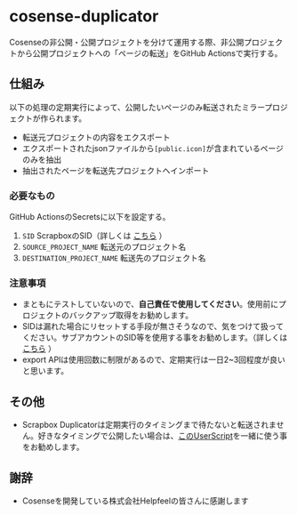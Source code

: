 # cosense-duplicator

Cosenseの非公開・公開プロジェクトを分けて運用する際、非公開プロジェクトから公開プロジェクトへの「ページの転送」をGitHub Actionsで実行する。

## 仕組み

以下の処理の定期実行によって、公開したいページのみ転送されたミラープロジェクトが作られます。

- 転送元プロジェクトの内容をエクスポート
- エクスポートされたjsonファイルから`[public.icon]`が含まれているページのみを抽出
- 抽出されたページを転送先プロジェクトへインポート

### 必要なもの

GitHub ActionsのSecretsに以下を設定する。

1. `SID` ScrapboxのSID（詳しくは
   [こちら](https://scrapbox.io/nishio/Scrapbox%E3%81%AEprivate%E3%83%97%E3%83%AD%E3%82%B8%E3%82%A7%E3%82%AF%E3%83%88%E3%81%AEAPI%E3%82%92%E5%8F%A9%E3%81%8F)
   ）
2. `SOURCE_PROJECT_NAME` 転送元のプロジェクト名
3. `DESTINATION_PROJECT_NAME` 転送先のプロジェクト名

### 注意事項

- まともにテストしていないので、**自己責任で使用してください**。使用前にプロジェクトのバックアップ取得をお勧めします。
- SIDは漏れた場合にリセットする手段が無さそうなので、気をつけて扱ってください。サブアカウントのSID等を使用する事をお勧めします。（詳しくは
  [こちら](https://scrapbox.io/nishio/Scrapbox%E3%81%AEprivate%E3%83%97%E3%83%AD%E3%82%B8%E3%82%A7%E3%82%AF%E3%83%88%E3%81%AEAPI%E3%82%92%E5%8F%A9%E3%81%8F)
  ）
- export APIは使用回数に制限があるので、定期実行は一日2~3回程度が良いと思います。

## その他

- Scrapbox
  Duplicatorは定期実行のタイミングまで待たないと転送されません。好きなタイミングで公開したい場合は、[このUserScript](https://scrapbox.io/blu3mo-public/%E3%83%9A%E3%83%BC%E3%82%B8%E8%BB%A2%E9%80%81%E3%81%99%E3%82%8B%E6%8B%A1%E5%BC%B5script)を一緒に使う事をお勧めします。

## 謝辞

- Cosenseを開発している株式会社Helpfeelの皆さんに感謝します
